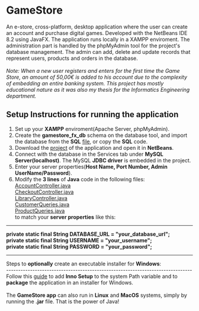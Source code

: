 # GameStore
An e-store, cross-platform, desktop application where the user can create an account and purchase digital games. Developed with the NetBeans IDE 8.2 using JavaFX. The application runs locally in a XAMPP enviroment. The administration part is handled by the phpMyAdmin tool for the project's database management. The admin can add, delete and update records that represent users, products and orders in the database. <br /> <br />
*Note: When a new user registers and enters for the first time the Game Store, an amount of 50,00€ is added to his account due to the complexity of embedding an entire banking system. This project has mostly educational nature as it was also my thesis for the Informatics Engineering department.* 

Setup Instructions for running the application
-----------------------------------------------
1. Set up your <strong>XAMPP</strong> enviroment(Apache Server, phpMyAdmin).
2. Create the <strong>gamestore_fx_db</strong> schema on the database tool, and import the database from the <strong>SQL</strong> <a href="https://github.com/chrislaskos/GameStore/blob/master/gamestore_fx_db.sql">file</a>, or copy the <strong>SQL</strong> code.
3. Download the <a href="https://github.com/chrislaskos/GameStore/blob/master/GameStoreProject.zip">project</a> of the application and open it in <strong>NetBeans</strong>.
4. Connect with the database in the Services tab under <strong>MySQL Server(localhost)</strong>. The MySQL <strong>JDBC driver</strong> is embedded in the project.
5. Enter your server properties(<strong>Host Name, Port Number, Admin UserName/Password</strong>).
6. Modify the <strong>3 lines</strong> of <strong>Java</strong> code in the following files: <br />
   <a href="https://github.com/chrislaskos/GameStore/blob/master/src/zoostore/AccountController.java">AccountController.java</a> <br />
   <a href="https://github.com/chrislaskos/GameStore/blob/master/src/zoostore/CheckoutController.java">CheckoutController.java</a> <br />
   <a href="https://github.com/chrislaskos/GameStore/blob/master/src/zoostore/LibraryController.java">LibraryController.java</a> <br />
   <a href="https://github.com/chrislaskos/GameStore/blob/master/src/zoostore/model/CustomerQueries.java">CustomerQueries.java</a> <br />
   <a href="https://github.com/chrislaskos/GameStore/blob/master/src/zoostore/model/ProductQueries.java">ProductQueries.java</a> <br />
   to match your <strong>server properties</strong> like this:<br />
<hr />
   <strong>
      private static final String DATABASE_URL = "your_database_url"; <br />
      private static final String USERNAME = "your_username"; <br />
      private static final String PASSWORD = "your_password"; <br />
   </strong>   
<hr />
Steps to <strong>optionally</strong> create an executable installer for <strong>Windows</strong>: <br />
------------------------------------------------------------------------------ <br />
Follow this <a href="https://netbeans.org/kb/docs/java/native_pkg.html">guide</a> to add <strong>Inno Setup</strong> to the system Path variable and to <br /> <strong>package</strong> the application in an installer for Windows. <br /><br />
The <strong>GameStore app</strong> can also run in <strong>Linux</strong> and <strong>MacOS</strong> systems, simply by running the <strong>.jar</strong> file. That is the power of Java!
